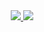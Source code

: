 <div align="center">
  <a href="https://github.com/lang-devbr">
  <img src="https://github-readme-stats.vercel.app/api?username=lang-devbr&show_icons=true&theme=dark&include_all_commits=true&count_private=true"/>
  <img src="https://github-readme-stats.vercel.app/api/top-langs/?username=lang-devbr&layout=compact&langs_count=7&theme=dark"/>
</div>
